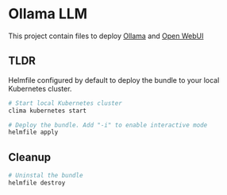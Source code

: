 # Ollama LLM

This project contain files to deploy [Ollama](https://github.com/ollama/ollama) and [Open WebUI](https://github.com/open-webui/open-webui)

## TLDR

Helmfile configured by default to deploy the bundle to your local Kubernetes cluster.

```bash
# Start local Kubernetes cluster
clima kubernetes start

# Deploy the bundle. Add "-i" to enable interactive mode
helmfile apply

```

## Cleanup

```bash
# Uninstal the bundle
helmfile destroy
```
